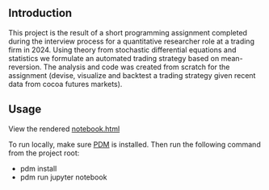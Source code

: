 ## Introduction

This project is the result of a short programming assignment completed during the interview process for a quantitative researcher role at a trading firm in 2024. Using theory from stochastic differential equations and statistics we formulate an automated trading strategy based on mean-reversion. The analysis and code was created from scratch for the assignment (devise, visualize and backtest a trading strategy given recent data from cocoa futures markets).

## Usage

View the rendered [notebook.html](https://daefigueroa.github.io/futures-assignment/notebook.html)

To run locally, make sure [PDM](https://pdm.fming.dev/) is installed. Then run the following command from the project root:

- pdm install
- pdm run jupyter notebook